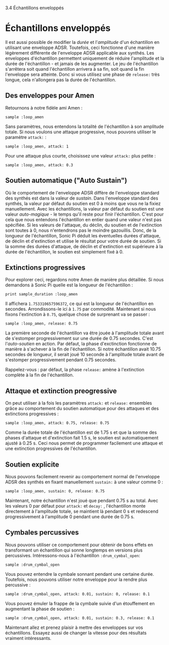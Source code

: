 3.4 Échantillons enveloppés

# Échantillons enveloppés

Il est aussi possible de modifier la *durée* et l'*amplitude* d'un 
échantillon en utilisant une enveloppe ADSR. Toutefois, ceci fonctionne 
d'une manière légèrement différente de l'enveloppe ADSR applicable 
aux synthés. Les enveloppes d'échantillon permettent uniquement de 
réduire l'amplitude et la durée de l'échantillon - et jamais de les 
augmenter. Le jeu de l'échantillon s'arrêtera soit quand 
l'échantillon arrivera à sa fin, soit quand  la fin l'enveloppe sera 
atteinte. Donc si vous utilisez une phase de `release:` très longue, cela 
n'allongera pas la durée de l'échantillon.

## Des enveloppes pour Amen


Retournons à notre fidèle ami Amen :

```
sample :loop_amen
```

Sans paramètres, nous entendons la totalité de l'échantillon à son 
amplitude totale. Si nous voulons une attaque progressive, nous pouvons 
utiliser le paramètre `attack:` :

```
sample :loop_amen, attack: 1
```

Pour une attaque plus courte, choisissez une valeur `attack:` plus 
petite :

```
sample :loop_amen, attack: 0.3
```

## Soutien automatique ("Auto Sustain")

Où le comportement de l'enveloppe ADSR diffère de l'enveloppe standard 
des synthés est dans la valeur de *sustain*. Dans l'enveloppe standard 
des synthés, la valeur par défaut du soutien est 0 à moins que vous ne
la fixiez manuellement. Avec les échantillons, la valeur par défaut du 
soutien est une valeur *auto-magique* - le temps qu'il reste pour finir 
l'échantillon. C'est pour cela que nous entendons l'échantillon en 
entier quand une valeur n'est pas spécifiée. Si les valeurs de 
l'attaque, du déclin, du soutien et de l'extinction sont toutes à 0, 
nous n'entendrons pas le moindre gazouillis.  Donc, de la longueur 
de l'échantillon, Sonic Pi déduit les éventuelles durées d'attaque, de 
déclin et d'extinction et utilise le résultat pour votre durée de soutien. 
Si la somme des durées d'attaque, de déclin et d'extinction est 
supérieure à la durée de l'échantillon, le soutien est simplement 
fixé à 0.

## Extinctions progressives

Pour explorer ceci, regardons notre Amen de manière plus détaillée. 
Si nous demandons à Sonic Pi quelle est la longueur de l'échantillon :

```
print sample_duration :loop_amen
```

Il affichera `1.753310657596372`, ce qui est la longueur de 
l'échantillon en secondes. Arrondissons-le ici à `1.75` par 
commodité. Maintenant si nous fixons l'extinction à `0.75`, quelque 
chose de surprenant va se passer :

```
sample :loop_amen, release: 0.75
```

La première seconde de l'échantillon va être jouée à l'amplitude 
totale avant de s'estomper progressivement sur une durée de 0.75 
secondes. C'est l'*auto-soutien* en action. Par défaut, la phase 
d'exctinction fonctionne de manière à s'achever à la fin de 
l'échantillon. Si notre échantillon avait 10.75 secondes de longueur, 
il serait joué 10 seconde à l'amplitude totale avant de s'estomper 
progressivement pendant 0.75 secondes.

Rappelez-vous : par défaut,  la phase `release:` amène à l'extinction 
complète à la fin de l'échantillon.

## Attaque et extinction preogressive

On peut utiliser à la fois les paramètres `attack:` et `release:` 
ensembles grâce au comportement du soutien automatique pour des attaques 
et des extinctions progressives :

```
sample :loop_amen, attack: 0.75, release: 0.75
```

Comme la durée totale de l'échantillon est de 1.75 s et que la somme 
des phases d'attaque et d'extinction fait 1.5 s, le soutien est 
automatiquement ajusté à 0.25 s. Ceci nous permet de programmer 
facilement une attaque et une extinction progressives de l'échantillon.

## Soutien explicite

Nous pouvons facilement revenir au comportement normal de l'enveloppe 
ADSR des synthés en fixant manuellement `sustain:` à une valeur comme 0 :

```
sample :loop_amen, sustain: 0, release: 0.75
```

Maintenant, notre échantillon n'est joué que pendant 0.75 s au total. 
Avec les valeurs 0 par défaut pour `attack:` et `decay:` , 
l'échantillon monte directement à l'amplitude totale, se maintient là 
pendant 0 s et redescend progressivement à l'amplitude 0 pendant une 
durée de 0.75 s.

## Cymbales percussives

Nous pouvons utiliser ce comportement pour obtenir de bons effets en 
transformant un échantillon qui sonne longtemps en versions plus 
percussives. Intéressons-nous à l'échantillon `:drum_cymbal_open`:

```
sample :drum_cymbal_open
```

Vous pouvez entendre la cymbale sonnant pendant une certaine durée. 
Toutefois, nous pouvons utiliser notre enveloppe pour la rendre plus 
percussive :

```
sample :drum_cymbal_open, attack: 0.01, sustain: 0, release: 0.1
```

Vous pouvez émuler la frappe de la cymbale suivie d'un étouffement en 
augmentant la phase de soutien :

```
sample :drum_cymbal_open, attack: 0.01, sustain: 0.3, release: 0.1
```

Maintenant allez et prenez plaisir à mettre des enveloppes sur vos 
échantillons. Essayez aussi de changer la vitesse pour des résultats 
vraiment intéressants.
